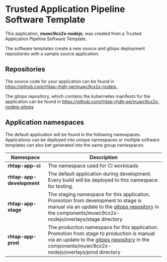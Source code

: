 # Trusted Application Pipeline Software Template

This application, **muwc9cx2x-nodejs**, was created from a Trusted Application Pipeline Software Template.

The software templates create a new source and gitops deployment repositories with a sample source application. 

## Repositories

The source code for your application can be found in [https://github.com/rhtap-rhdh-qe/muwc9cx2x-nodejs ](https://github.com/rhtap-rhdh-qe/muwc9cx2x-nodejs ).
 
The gitops repository, which contains the kubernetes manifests for the application can be found in 
[https://github.com/rhtap-rhdh-qe/muwc9cx2x-nodejs-gitops ](https://github.com/rhtap-rhdh-qe/muwc9cx2x-nodejs-gitops ) 

## Application namespaces 

The default application will be found in the following namespaces. Applications can be deployed into unique namespaces or multiple software templates can also bet generated into the same group namespaces.  

|  Namespace   |  Description   |  
| -------- | -------- |
| **rhtap-app-ci** | The namespace used for CI workloads |
| **rhtap-app-development** | The default application during development. Every build will be deployed to this namespace for testing. |
| **rhtap-app-stage** | The staging namespace for this application. Promotion from development to stage is manual via an update to the [gitops repository](https://github.com/rhtap-rhdh-qe/muwc9cx2x-nodejs-gitops ) in the components/muwc9cx2x-nodejs/overlays/stage directory |
| **rhtap-app-prod** | The production namespace for this application. Promotion from stage to production is manual via an update to the [gitops repository](https://github.com/rhtap-rhdh-qe/muwc9cx2x-nodejs-gitops ) in the components/muwc9cx2x-nodejs/overlays/prod directory |